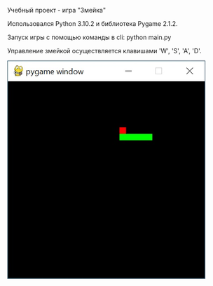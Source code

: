 Учебный проект - игра "Змейка"

Использовался Python 3.10.2 и библиотека Pygame 2.1.2.

Запуск игры с помощью команды в cli: python main.py

Управление змейкой осуществляется клавишами 'W', 'S', 'A', 'D'.

![Image text](https://raw.githubusercontent.com/slepzov/snake/main/ScreenShots/screen.jpg)


